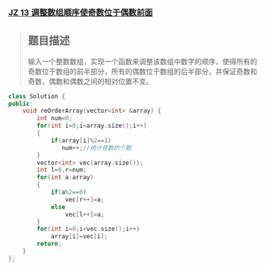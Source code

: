 ### [JZ 13 调整数组顺序使奇数位于偶数前面](https://www.nowcoder.com/practice/beb5aa231adc45b2a5dcc5b62c93f593?tpId=13&&tqId=11166&rp=1&ru=/ta/coding-interviews&qru=/ta/coding-interviews/question-ranking)

> ## 题目描述
>
> 输入一个整数数组，实现一个函数来调整该数组中数字的顺序，使得所有的奇数位于数组的前半部分，所有的偶数位于数组的后半部分，并保证奇数和奇数，偶数和偶数之间的相对位置不变。

```cpp
class Solution {
public:
    void reOrderArray(vector<int> &array) {
        int num=0;
        for(int i=0;i<array.size();i++)
        {
            if(array[i]%2==1)
               num++;//统计奇数的个数
        }
        vector<int> vec(array.size());
        int l=0,r=num;
        for(int a:array)
        {
            if(a%2==0)
                vec[r++]=a;
            else
                vec[l++]=a;
        }
        for(int i=0;i<vec.size();i++)
            array[i]=vec[i];
        return;
    }
};
```

